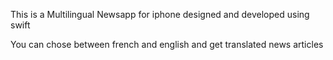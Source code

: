 This is a Multilingual Newsapp for iphone designed and developed using swift

You can chose between french and english and get translated news articles 
